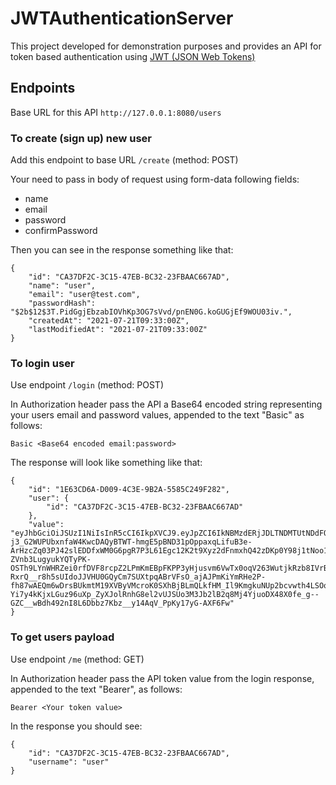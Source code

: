 # JWTAuthenticationServer


This project developed for demonstration purposes and provides an API for token based authentication using [JWT (JSON Web Tokens)](https://jwt.io/introduction)

## Endpoints

Base URL for this API  `http://127.0.0.1:8080/users`

### To create (sign up) new user

Add  this endpoint to base URL `/create`
(method: POST)

Your need to pass in body of request using form-data following fields:
- name
- email
- password
- confirmPassword

Then you can see in the response something like that:
```
{
    "id": "CA37DF2C-3C15-47EB-BC32-23FBAAC667AD",
    "name": "user",
    "email": "user@test.com",
    "passwordHash": "$2b$12$3T.PidGgjEbzabIOVhKp3OG7sVvd/pnEN0G.koGUGjEf9WOU03iv.",
    "createdAt": "2021-07-21T09:33:00Z",
    "lastModifiedAt": "2021-07-21T09:33:00Z"
}
```

### To login user

Use endpoint `/login` 
(method: POST)

In Authorization header pass the API a Base64 encoded string representing your users email and password values, appended to the text "Basic" as follows:
```
Basic <Base64 encoded email:password>
```

The response will look like something like that:
```
{
    "id": "1E63CD6A-D009-4C3E-9B2A-5585C249F282",
    "user": {
        "id": "CA37DF2C-3C15-47EB-BC32-23FBAAC667AD"
    },
    "value": "eyJhbGciOiJSUzI1NiIsInR5cCI6IkpXVCJ9.eyJpZCI6IkNBMzdERjJDLTNDMTUtNDdFQi1CQzMyLTIzRkJBQUM2NjdBRCIsIm5hbWUiOiJ1c2VyIiwiZXhwIjoxNjI3MDQwNTc5LjAxNDA4fQ.JmtlM8P796lUDQFczUuqz0RAUPm2Dt6lbUOmnpft2zRE1Oh86ka5QmRjqzQt9whTWI1TtLgpMUu8MPH5O71UG3XeNpHhcXcfTuVZiWp0Ijzt2RYICPWZBu-j3_G2WUPUbxnfaW4KwcDAQyBTWT-hmgE5pBND31pOppaxqLifuB3e-ArHzcZq03PJ42slEDDfxWM0G6pgR7P3L61Egc12K2t9Xyz2dFnmxhQ42zDKp0Y98j1tNoo1v8cXqJ234t99-ZVnb3LugyukYQTyPK-OSTh9LYnWHRZei0rfDVF8rcpZ2LPmKmEBpFKPP3yHjusvm6VwTx0oqV263WutjkRzb8IVrBDIwTKzvvaURYcPYnBld4AIo4mOJvUjm0UtTO5-RxrQ__r8h5sUIdoJJVHU0GQyCm7SUXtpqABrVFsO_ajAJPmKiYmRHe2P-fh87wAEQm6wDrsBUkmtM19XVByVMcroK0SXhBjBLmQLkfHM_Il9KmgkuNUp2bcvwth4LSOqnSYMHqc2PySaEWCBSdPantnnRriqo7YII4gaIzYTS_ROw18g32cs-Yi7y4kKjxLGuz96uXp_ZyXJolRnhG8el2vUJSUo3M3Jb2lB2q8Mj4YjuoDX48X0fe_g--GZC__wBdh492nI8L6Dbbz7Kbz__y14AqV_PpKy17yG-AXF6Fw"
}
```

### To get users payload

Use endpoint `/me` 
(method: GET)

In Authorization header pass the API token value from the login response, appended to the text "Bearer", as follows:
```
Bearer <Your token value>
```

In the response you should see:
```
{
    "id": "CA37DF2C-3C15-47EB-BC32-23FBAAC667AD",
    "username": "user"
}
```




